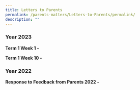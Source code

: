 ```yaml
---
title: Letters to Parents
permalink: /parents-matters/Letters-to-Parents/permalink/
description: ""
---
```

### **Year 2023** 
**Term 1 Week 1 -** [](/files/Parents%20Matter/Parents%20Letter/2023/Letter%20to%20Parents%20(T1%20W1)%203%20Jan%2023.pdf)

**Term 1 Week 10 -**[](/files/Parents%20Matter/Parents%20Letter/2023/Letter%20to%20Parents%20(T1%20W10)%207%20Mar%2023.pdf)

### **Year 2022** 
**Response to Feedback from Parents 2022 -**[](/files/Parents%20Matter/Parents%20Letter/2022/Response%20to%20Feedback%20from%20Parents%202022.pdf)